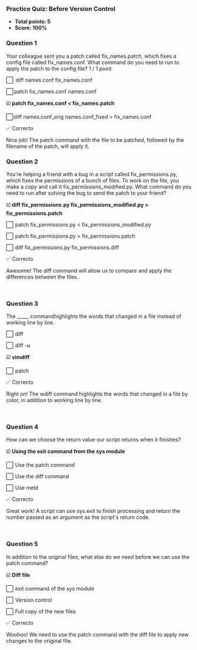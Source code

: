 ###  Practice Quiz: Before Version Control
* **Total points: 5**
* **Score: 100%**



### Question 1

Your colleague sent you a patch called fix_names.patch, which fixes a config file called fix_names.conf. What command do you need to run to apply the patch to the config file?
1 / 1 point

⬜   diff names.conf fix_names.conf

⬜  patch fix_names.conf names.conf

☑️ **patch fix_names.conf < fix_names.patch**

⬜ diff names.conf_orig names.conf_fixed > fix_names.conf

✅ Correcto

Nice job! The patch command with the file to be patched, followed by the filename of the patch, will apply it.



### Question 2

You're helping a friend with a bug in a script called fix_permissions.py, which fixes the permissions of a bunch of files. To work on the file, you make a copy and call it fix_permissions_modified.py. What command do you need to run after solving the bug to send the patch to your friend?

☑️ **diff fix_permissions.py fix_permissions_modified.py > fix_permissions.patch**

⬜  patch fix_permissions.py < fix_permissions_modified.py

⬜  patch fix_permissions.py > fix_permissions.patch

⬜  diff fix_permissions.py fix_permissions.diff

✅ Correcto

Awesome! The diff command will allow us to compare and apply the differences between the files.


<br>

### Question 3

The _____ commandhighlights the words that changed in a file instead of working line by line.

⬜  diff

⬜  diff -u

☑️ **vimdiff**

⬜  patch

✅ Correcto

Right on! The wdiff command highlights the words that changed in a file by color, in addition to working line by line.


<br>

### Question 4

How can we choose the return value our script returns when it finishes?

☑️ **Using the exit command from the sys module**

⬜  Use the patch command

⬜  Use the diff command

⬜  Use meld

✅ Correcto

Great work! A script can use sys.exit to finish processing and return the number passed as an argument as the script's return code.


<br>

### Question 5

In addition to the original files, what else do we need before we can use the patch command?

☑️ **Diff file**

⬜  exit command of the sys module

⬜  Version control

⬜  Full copy of the new files

✅ Correcto

Woohoo! We need to use the patch command with the diff file to apply new changes to the original file.
